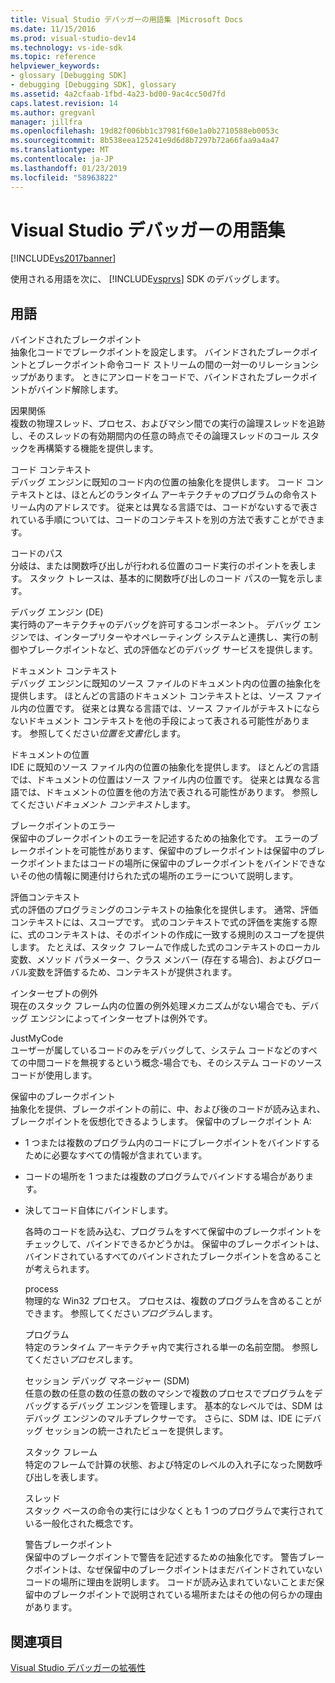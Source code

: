 ```yaml
---
title: Visual Studio デバッガーの用語集 |Microsoft Docs
ms.date: 11/15/2016
ms.prod: visual-studio-dev14
ms.technology: vs-ide-sdk
ms.topic: reference
helpviewer_keywords:
- glossary [Debugging SDK]
- debugging [Debugging SDK], glossary
ms.assetid: 4a2cfaab-1fbd-4a23-bd00-9ac4cc50d7fd
caps.latest.revision: 14
ms.author: gregvanl
manager: jillfra
ms.openlocfilehash: 19d82f006bb1c37981f60e1a0b2710588eb0053c
ms.sourcegitcommit: 8b538eea125241e9d6d8b7297b72a66faa9a4a47
ms.translationtype: MT
ms.contentlocale: ja-JP
ms.lasthandoff: 01/23/2019
ms.locfileid: "58963822"
---
```

# <a name="visual-studio-debugger-glossary"></a>Visual Studio デバッガーの用語集
[!INCLUDE[vs2017banner](../../../includes/vs2017banner.md)]

使用される用語を次に、 [!INCLUDE[vsprvs](../../../includes/vsprvs-md.md)] SDK のデバッグします。  
  
## <a name="terms"></a>用語  
 バインドされたブレークポイント  
 抽象化コードでブレークポイントを設定します。 バインドされたブレークポイントとブレークポイント命令コード ストリームの間の一対一のリレーションシップがあります。 ときにアンロードをコードで、バインドされたブレークポイントがバインド解除します。  
  
 因果関係  
 複数の物理スレッド、プロセス、およびマシン間での実行の論理スレッドを追跡し、そのスレッドの有効期間内の任意の時点でその論理スレッドのコール スタックを再構築する機能を提供します。  
  
 コード コンテキスト  
 デバッグ エンジンに既知のコード内の位置の抽象化を提供します。 コード コンテキストとは、ほとんどのランタイム アーキテクチャのプログラムの命令ストリーム内のアドレスです。 従来とは異なる言語では、コードがないするで表されている手順については、コードのコンテキストを別の方法で表すことができます。  
  
 コードのパス  
 分岐は、または関数呼び出しが行われる位置のコード実行のポイントを表します。 スタック トレースは、基本的に関数呼び出しのコード パスの一覧を示します。  
  
 デバッグ エンジン (DE)  
 実行時のアーキテクチャのデバッグを許可するコンポーネント。 デバッグ エンジンでは、インタープリターやオペレーティング システムと連携し、実行の制御やブレークポイントなど、式の評価などのデバッグ サービスを提供します。  
  
 ドキュメント コンテキスト  
 デバッグ エンジンに既知のソース ファイルのドキュメント内の位置の抽象化を提供します。 ほとんどの言語のドキュメント コンテキストとは、ソース ファイル内の位置です。 従来とは異なる言語では、ソース ファイルがテキストにならないドキュメント コンテキストを他の手段によって表される可能性があります。 参照してください*位置を文書化*します。  
  
 ドキュメントの位置  
 IDE に既知のソース ファイル内の位置の抽象化を提供します。 ほとんどの言語では、ドキュメントの位置はソース ファイル内の位置です。 従来とは異なる言語では、ドキュメントの位置を他の方法で表される可能性があります。 参照してください*ドキュメント コンテキスト*します。  
  
 ブレークポイントのエラー  
 保留中のブレークポイントのエラーを記述するための抽象化です。 エラーのブレークポイントを可能性があります、保留中のブレークポイントは保留中のブレークポイントまたはコードの場所に保留中のブレークポイントをバインドできないその他の情報に関連付けられた式の場所のエラーについて説明します。  
  
 評価コンテキスト  
 式の評価のプログラミングのコンテキストの抽象化を提供します。 通常、評価コンテキストには、スコープです。 式のコンテキストで式の評価を実施する際に、式のコンテキストは、そのポイントの作成に一致する規則のスコープを提供します。 たとえば、スタック フレームで作成した式のコンテキストのローカル変数、メソッド パラメーター、クラス メンバー (存在する場合)、およびグローバル変数を評価するため、コンテキストが提供されます。  
  
 インターセプトの例外  
 現在のスタック フレーム内の位置の例外処理メカニズムがない場合でも、デバッグ エンジンによってインターセプトは例外です。  
  
 JustMyCode  
 ユーザーが属しているコードのみをデバッグして、システム コードなどのすべての中間コードを無視するという概念-場合でも、そのシステム コードのソース コードが使用します。  
  
 保留中のブレークポイント  
 抽象化を提供、ブレークポイントの前に、中、および後のコードが読み込まれ、ブレークポイントを仮想化できるようします。 保留中のブレークポイント A:  
  
- 1 つまたは複数のプログラム内のコードにブレークポイントをバインドするために必要なすべての情報が含まれています。  
  
- コードの場所を 1 つまたは複数のプログラムでバインドする場合があります。  
  
- 決してコード自体にバインドします。  
  
  各時のコードを読み込む、プログラムをすべて保留中のブレークポイントをチェックして、バインドできるかどうかは。 保留中のブレークポイントは、バインドされているすべてのバインドされたブレークポイントを含めることが考えられます。  
  
  process  
  物理的な Win32 プロセス。 プロセスは、複数のプログラムを含めることができます。 参照してください*プログラム*します。  
  
  プログラム  
  特定のランタイム アーキテクチャ内で実行される単一の名前空間。 参照してください*プロセス*します。  
  
  セッション デバッグ マネージャー (SDM)  
  任意の数の任意の数の任意の数のマシンで複数のプロセスでプログラムをデバッグするデバッグ エンジンを管理します。 基本的なレベルでは、SDM はデバッグ エンジンのマルチプレクサーです。 さらに、SDM は、IDE にデバッグ セッションの統一されたビューを提供します。  
  
  スタック フレーム  
  特定のフレームで計算の状態、および特定のレベルの入れ子になった関数呼び出しを表します。  
  
  スレッド  
  スタック ベースの命令の実行には少なくとも 1 つのプログラムで実行されている一般化された概念です。  
  
  警告ブレークポイント  
  保留中のブレークポイントで警告を記述するための抽象化です。 警告ブレークポイントは、なぜ保留中のブレークポイントはまだバインドされていないコードの場所に理由を説明します。 コードが読み込まれていないことまだ保留中のブレークポイントで説明されている場所またはその他の何らかの理由があります。  
  
## <a name="see-also"></a>関連項目  
 [Visual Studio デバッガーの拡張性](../../../extensibility/debugger/visual-studio-debugger-extensibility.md)
